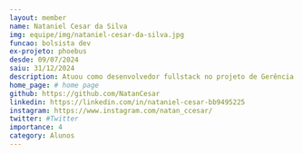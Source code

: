 ```yaml
---
layout: member
name: Nataniel Cesar da Silva
img: equipe/img/nataniel-cesar-da-silva.jpg
funcao: bolsista dev
ex-projeto: phoebus
desde: 09/07/2024
saiu: 31/12/2024
description: Atuou como desenvolvedor fullstack no projeto de Gerência de Dívidas Técnicas, na empresa Phoebus Tecnologia.
home_page: # home page
github: https://github.com/NatanCesar
linkedin: https://linkedin.com/in/nataniel-cesar-bb9495225
instagram: https://www.instagram.com/natan_ccesar/
twitter: #Twitter
importance: 4
category: Alunos
---
```

